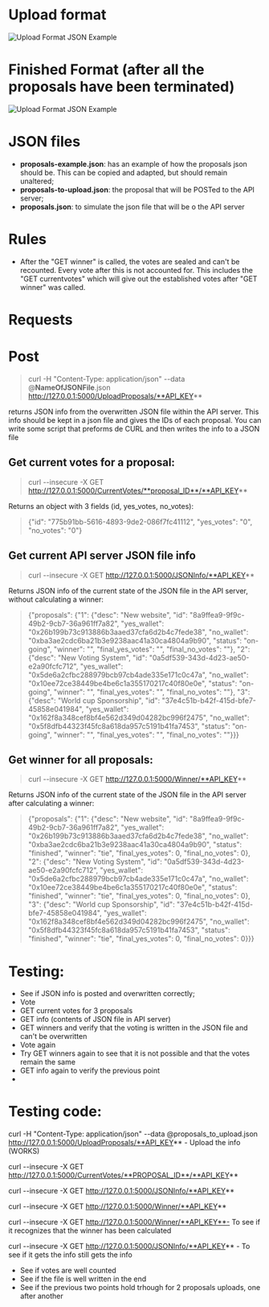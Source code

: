 # Upload format
![Upload Format JSON Example](/images/JSON_example.png "Upload Format JSON Example")
# Finished Format (after all the proposals have been terminated)
![Upload Format JSON Example](/images/JSON_example_2.png "Upload Format JSON Example")

# JSON files
- **proposals-example.json**: has an example of how the proposals json should be. This can be copied and adapted, but should remain unaltered;
- **proposals-to-upload.json**: the proposal that will be POSTed to the API server;
- **proposals.json**: to simulate the json file that will be o the API server

# Rules
- After the "GET winner" is called, the votes are sealed and can't be recounted. Every vote after this is not accounted for. This includes the "GET currentvotes" which will give out the established votes after "GET winner" was called. 

# Requests

# Post
> curl -H "Content-Type: application/json" --data @**NameOfJSONFile**.json http://127.0.0.1:5000/UploadProposals/**API_KEY**

returns JSON info from the overwritten JSON file within the API server. This info should be kept in a json file and gives the IDs of each proposal. You can write some script that preforms de CURL and then writes the info to a JSON file

## Get current votes for a proposal:
> curl --insecure  -X GET http://127.0.0.1:5000/CurrentVotes/**proposal_ID**/**API_KEY**

Returns an object with 3 fields (id, yes_votes, no_votes):
> {"id": "775b91bb-5616-4893-9de2-086f7fc41112", "yes_votes": "0", "no_votes": "0"}

## Get current API server JSON file info
> curl --insecure  -X GET http://127.0.0.1:5000/JSONInfo/**API_KEY**

Returns JSON info of the current state of the JSON file in the API server, without calculating a winner:
> {"proposals": {"1": {"desc": "New website", "id": "8a9ffea9-9f9c-49b2-9cb7-36a961ff7a82", "yes_wallet": "0x26b199b73c913886b3aaed37cfa6d2b4c7fede38", "no_wallet": "0xba3ae2cdc6ba21b3e9238aac41a30ca4804a9b90", "status": "on-going", "winner": "", "final_yes_votes": "", "final_no_votes": ""}, "2": {"desc": "New Voting System", "id": "0a5df539-343d-4d23-ae50-e2a90fcfc712", "yes_wallet": "0x5de6a2cfbc288979bcb97cb4ade335e171c0c47a", "no_wallet": "0x10ee72ce38449be4be6c1a355170217c40f80e0e", "status": "on-going", "winner": "", "final_yes_votes": "", "final_no_votes": ""}, "3": {"desc": "World cup Sponsorship", "id": "37e4c51b-b42f-415d-bfe7-45858e041984", "yes_wallet": "0x162f8a348cef8bf4e562d349d04282bc996f2475", "no_wallet": "0x5f8dfb44323f45fc8a618da957c5191b41fa7453", "status": "on-going", "winner": "", "final_yes_votes": "", "final_no_votes": ""}}}  

## Get winner for all proposals:
> curl --insecure  -X GET http://127.0.0.1:5000/Winner/**API_KEY**

Returns JSON info of the current state of the JSON file in the API server after calculating a winner:
> {"proposals": {"1": {"desc": "New website", "id": "8a9ffea9-9f9c-49b2-9cb7-36a961ff7a82", "yes_wallet": "0x26b199b73c913886b3aaed37cfa6d2b4c7fede38", "no_wallet": "0xba3ae2cdc6ba21b3e9238aac41a30ca4804a9b90", "status": "finished", "winner": "tie", "final_yes_votes": 0, "final_no_votes": 0}, "2": {"desc": "New Voting System", "id": "0a5df539-343d-4d23-ae50-e2a90fcfc712", "yes_wallet": "0x5de6a2cfbc288979bcb97cb4ade335e171c0c47a", "no_wallet": "0x10ee72ce38449be4be6c1a355170217c40f80e0e", "status": "finished", "winner": "tie", "final_yes_votes": 0, "final_no_votes": 0}, "3": {"desc": "World cup Sponsorship", "id": "37e4c51b-b42f-415d-bfe7-45858e041984", "yes_wallet": "0x162f8a348cef8bf4e562d349d04282bc996f2475", "no_wallet": "0x5f8dfb44323f45fc8a618da957c5191b41fa7453", "status": "finished", "winner": "tie", "final_yes_votes": 0, "final_no_votes": 0}}}  

# Testing:
- See if JSON info is posted and overwritten correctly;
- Vote
- GET current votes for 3 proposals
- GET info (contents of JSON file in API server)
- GET winners and verify that the voting is written in the JSON file and can't be overwritten
- Vote again
- Try GET winners again to see that it is not possible and that the votes remain the same
- GET info again to verify the previous point
- 
# Testing code:
curl -H "Content-Type: application/json" --data @proposals_to_upload.json http://127.0.0.1:5000/UploadProposals/**API_KEY** - Upload the info (WORKS)

curl --insecure  -X GET http://127.0.0.1:5000/CurrentVotes/**PROPOSAL_ID**/**API_KEY**

curl --insecure  -X GET http://127.0.0.1:5000/JSONInfo/**API_KEY**

curl --insecure  -X GET http://127.0.0.1:5000/Winner/**API_KEY**

curl --insecure  -X GET http://127.0.0.1:5000/Winner/**API_KEY**- To see if it recognizes that the winner has been calculated

curl --insecure  -X GET http://127.0.0.1:5000/JSONInfo/**API_KEY** - To see if it gets the info still gets the info

- See if votes are well counted
- See if the file is well written in the end
- See if the previous two points hold trhough for 2 proposals uploads, one after another
